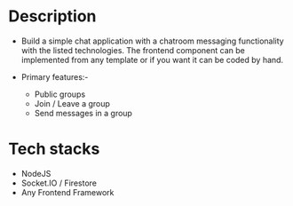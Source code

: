  # Description

- Build a simple chat application with a chatroom messaging functionality with the listed technologies. The frontend component can be implemented from any template or if you want it can be coded by hand.

- Primary features:-

    - Public groups
    - Join / Leave a group
    - Send messages in a group

# Tech stacks

- NodeJS
- Socket.IO / Firestore
- Any Frontend Framework